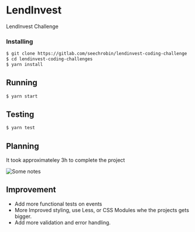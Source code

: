 # LendInvest

LendInvest Challenge

### Installing

```sh
$ git clone https://gitlab.com/seechrobin/lendinvest-coding-challenge
$ cd lendinvest-coding-challenges
$ yarn install
```

## Running

```sh
$ yarn start
```

## Testing

```sh
$ yarn test
```

## Planning

It took approximateley 3h to complete the project

![Some notes](lendinvest-coding-challenge/notes/Lendinvest.jpg)

## Improvement

- Add more functional tests on events
- More Improved styling, use Less, or CSS Modules whe the projects gets bigger.
- Add more validation and error handling.
